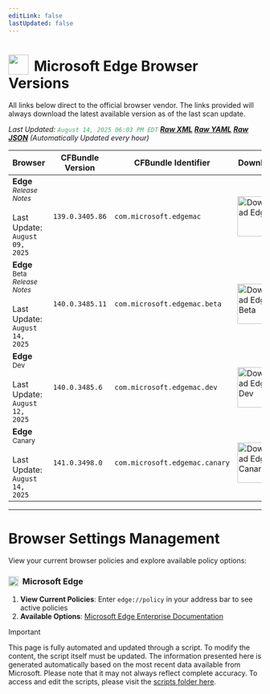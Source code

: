 ```yaml
---
editLink: false
lastUpdated: false
---
```


# <img src="/images/edge.png" style="height: 40px; display: inline-block; margin-right: 4px; vertical-align: text-bottom;"> Microsoft Edge Browser Versions

<span class="extra-small">All links below direct to the official browser vendor. The links provided will always download the latest available version as of the last scan update.</span>

<span class="extra-small">_Last Updated: <code style="color : mediumseagreen">August 14, 2025 06:03 PM EDT</code> [**_Raw XML_**](https://github.com/cocopuff2u/BOFA/blob/main/latest_edge_files/edge_latest_versions.xml) [**_Raw YAML_**](https://github.com/cocopuff2u/BOFA/blob/main/latest_edge_files/edge_latest_versions.yaml) [**_Raw JSON_**](https://github.com/cocopuff2u/BOFA/blob/main/latest_edge_files/edge_latest_versions.json) (Automatically Updated every hour)_</span>

| **Browser** | **CFBundle Version** | **CFBundle Identifier** | **Download** |
|------------|-------------------|---------------------|------------|
| **Edge** <br><a href="https://learn.microsoft.com/en-us/deployedge/microsoft-edge-relnote-stable-channel" style="text-decoration: none;"><small>_Release Notes_</small></a> <br><br>Last Update:<br>`August 09, 2025` | `139.0.3405.86` | `com.microsoft.edgemac` | <a href="https://msedge.sf.dl.delivery.mp.microsoft.com/filestreamingservice/files/2c91478b-aace-43d7-8329-0bc57341712f/MicrosoftEdge-139.0.3405.86.pkg"><img src="/images/edge.png" alt="Download Edge" width="80"></a> |
| **Edge** <sup>Beta</sup> <br><a href="https://learn.microsoft.com/en-us/deployedge/microsoft-edge-relnote-beta-channel" style="text-decoration: none;"><small>_Release Notes_</small></a> <br><br>Last Update:<br>`August 14, 2025` | `140.0.3485.11` | `com.microsoft.edgemac.beta` | <a href="https://msedge.sf.dl.delivery.mp.microsoft.com/filestreamingservice/files/df7411d4-0076-43db-9d08-f9ec8e9e20b5/MicrosoftEdgeBeta-140.0.3485.11.pkg"><img src="/images/edge_beta.png" alt="Download Edge Beta" width="80"></a> |
| **Edge** <sup>Dev</sup> <br><br>Last Update:<br>`August 12, 2025` | `140.0.3485.6` | `com.microsoft.edgemac.dev` | <a href="https://msedge.sf.dl.delivery.mp.microsoft.com/filestreamingservice/files/e321a5f2-a51b-4def-a6c3-d63646907754/MicrosoftEdgeDev-140.0.3485.6.pkg"><img src="/images/edge_dev.png" alt="Download Edge Dev" width="80"></a> |
| **Edge** <sup>Canary</sup> <br><br>Last Update:<br>`August 14, 2025` | `141.0.3498.0` | `com.microsoft.edgemac.canary` | <a href="https://msedge.sf.dl.delivery.mp.microsoft.com/filestreamingservice/files/48400a88-ad15-4e79-b67c-3d4b3f72eece/MicrosoftEdgeCanary-141.0.3498.0.pkg"><img src="/images/edge_canary.png" alt="Download Edge Canary" width="80"></a> |

---

# Browser Settings Management

View your current browser policies and explore available policy options:

### <img src="/images/edge.png" style="height: 20px; display: inline-block; margin-right: 4px; vertical-align: text-bottom;"> Microsoft Edge
1. **View Current Policies**: Enter `edge://policy` in your address bar to see active policies
2. **Available Options**: [Microsoft Edge Enterprise Documentation](https://learn.microsoft.com/en-us/deployedge/microsoft-edge-policies)

> [!IMPORTANT]
> This page is fully automated and updated through a script. To modify the content, the script itself must be updated. The information presented here is generated automatically based on the most recent data available from Microsoft. Please note that it may not always reflect complete accuracy. To access and edit the scripts, please visit the [scripts folder here](https://github.com/cocopuff2u/MOFA_WEBSITE/tree/main/update_readme_scripts).
